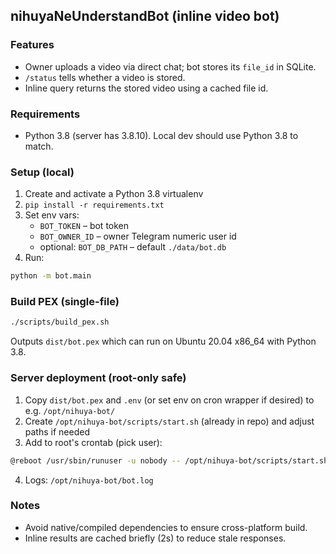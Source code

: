 ## nihuyaNeUnderstandBot (inline video bot)

### Features
- Owner uploads a video via direct chat; bot stores its `file_id` in SQLite.
- `/status` tells whether a video is stored.
- Inline query returns the stored video using a cached file id.

### Requirements
- Python 3.8 (server has 3.8.10). Local dev should use Python 3.8 to match.

### Setup (local)
1. Create and activate a Python 3.8 virtualenv
2. `pip install -r requirements.txt`
3. Set env vars:
   - `BOT_TOKEN` – bot token
   - `BOT_OWNER_ID` – owner Telegram numeric user id
   - optional: `BOT_DB_PATH` – default `./data/bot.db`
4. Run:
```bash
python -m bot.main
```

### Build PEX (single-file)
```bash
./scripts/build_pex.sh
```
Outputs `dist/bot.pex` which can run on Ubuntu 20.04 x86_64 with Python 3.8.

### Server deployment (root-only safe)
1. Copy `dist/bot.pex` and `.env` (or set env on cron wrapper if desired) to e.g. `/opt/nihuya-bot/`
2. Create `/opt/nihuya-bot/scripts/start.sh` (already in repo) and adjust paths if needed
3. Add to root's crontab (pick user):
```bash
@reboot /usr/sbin/runuser -u nobody -- /opt/nihuya-bot/scripts/start.sh
```
4. Logs: `/opt/nihuya-bot/bot.log`

### Notes
- Avoid native/compiled dependencies to ensure cross-platform build.
- Inline results are cached briefly (2s) to reduce stale responses.


